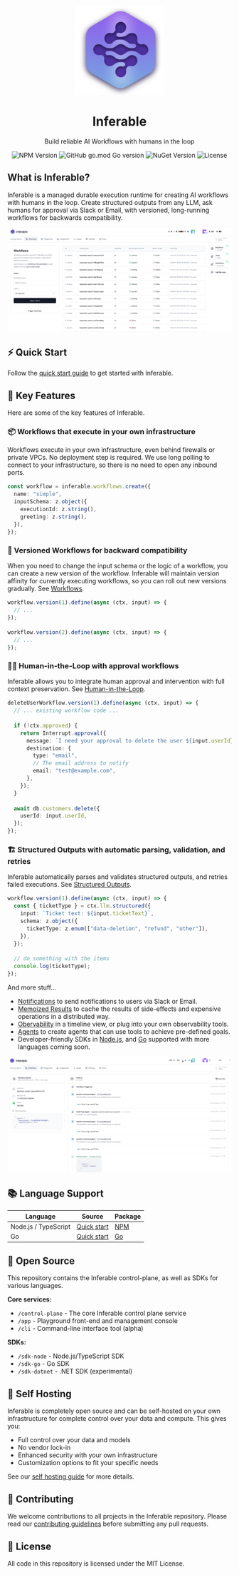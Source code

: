 <div align="center">

<img src="./assets/logo.png" alt="Inferable Logo" width="200" />

# Inferable

Build reliable AI Workflows with humans in the loop

![NPM Version](https://img.shields.io/npm/v/inferable?color=32CD32&style=for-the-badge) ![GitHub go.mod Go version](https://img.shields.io/github/go-mod/go-version/inferablehq/inferable?filename=sdk-go%2Fgo.mod&color=32CD32&style=for-the-badge) ![NuGet Version](https://img.shields.io/nuget/v/inferable?color=32CD32&style=for-the-badge)
![License](https://img.shields.io/github/license/inferablehq/inferable?color=32CD32&style=for-the-badge)

</div>

## What is Inferable?

Inferable is a managed durable execution runtime for creating AI workflows with humans in the loop. Create structured outputs from any LLM, ask humans for approval via Slack or Email, with versioned, long-running workflows for backwards compatibility.

![Timeline View](./assets/workflow-list.png)

## ⚡️ Quick Start

Follow the [quick start guide](https://docs.inferable.ai/pages/quick-start) to get started with Inferable.

## 🔑 Key Features

Here are some of the key features of Inferable.

### 📦 Workflows that execute in your own infrastructure

Workflows execute in your own infrastructure, even behind firewalls or private VPCs. No deployment step is required. We use long polling to connect to your infrastructure, so there is no need to open any inbound ports.

```typescript
const workflow = inferable.workflows.create({
  name: "simple",
  inputSchema: z.object({
    executionId: z.string(),
    greeting: z.string(),
  }),
});
```

### 🔄 Versioned Workflows for backward compatibility

When you need to change the input schema or the logic of a workflow, you can create a new version of the workflow. Inferable will maintain version affinity for currently executing workflows, so you can roll out new versions gradually. See [Workflows](https://docs.inferable.ai/pages/workflows).

```typescript
workflow.version(1).define(async (ctx, input) => {
  // ...
});

workflow.version(2).define(async (ctx, input) => {
  // ...
});
```

### 🧑‍💼 Human-in-the-Loop with approval workflows

Inferable allows you to integrate human approval and intervention with full context preservation. See [Human-in-the-Loop](https://docs.inferable.ai/pages/human-in-the-loop).

```typescript
deleteUserWorkflow.version(1).define(async (ctx, input) => {
  // ... existing workflow code ...

  if (!ctx.approved) {
    return Interrupt.approval({
      message: `I need your approval to delete the user ${input.userId}. Is this ok?`,
      destination: {
        type: "email",
        // The email address to notify
        email: "test@example.com",
      },
    });
  }

  await db.customers.delete({
    userId: input.userId,
  });
});
```

### 🏗️ Structured Outputs with automatic parsing, validation, and retries

Inferable automatically parses and validates structured outputs, and retries failed executions. See [Structured Outputs](https://docs.inferable.ai/pages/structured-outputs).

```typescript
workflow.version(1).define(async (ctx, input) => {
  const { ticketType } = ctx.llm.structured({
    input: `Ticket text: ${input.ticketText}`,
    schema: z.object({
      ticketType: z.enum(["data-deletion", "refund", "other"]),
    }),
  });

  // do something with the items
  console.log(ticketType);
});
```

And more stuff...

- [Notifications](https://docs.inferable.ai/pages/notifications) to send notifications to users via Slack or Email.
- [Memoized Results](https://docs.inferable.ai/pages/results) to cache the results of side-effects and expensive operations in a distributed way.
- [Obervability](https://docs.inferable.ai/pages/observability) in a timeline view, or plug into your own observability tools.
- [Agents](https://docs.inferable.ai/pages/agents) to create agents that can use tools to achieve pre-defined goals.
- Developer-friendly SDKs in [Node.js](./sdk-node/README.md), and [Go](./sdk-go/README.md) supported with more languages coming soon.

![Workflow Timeline](./assets/workflow-timeline.png)

## 📚 Language Support

| Language             | Source                              | Package                                                          |
| -------------------- | ----------------------------------- | ---------------------------------------------------------------- |
| Node.js / TypeScript | [Quick start](./sdk-node/README.md) | [NPM](https://www.npmjs.com/package/inferable)                   |
| Go                   | [Quick start](./sdk-go/README.md)   | [Go](https://pkg.go.dev/github.com/inferablehq/inferable/sdk-go) |

## 🚀 Open Source

This repository contains the Inferable control-plane, as well as SDKs for various languages.

**Core services:**

- `/control-plane` - The core Inferable control plane service
- `/app` - Playground front-end and management console
- `/cli` - Command-line interface tool (alpha)

**SDKs:**

- `/sdk-node` - Node.js/TypeScript SDK
- `/sdk-go` - Go SDK
- `/sdk-dotnet` - .NET SDK (experimental)

## 💾 Self Hosting

Inferable is completely open source and can be self-hosted on your own infrastructure for complete control over your data and compute. This gives you:

- Full control over your data and models
- No vendor lock-in
- Enhanced security with your own infrastructure
- Customization options to fit your specific needs

See our [self hosting guide](https://docs.inferable.ai/pages/self-hosting) for more details.

## 🤝 Contributing

We welcome contributions to all projects in the Inferable repository. Please read our [contributing guidelines](./CONTRIBUTING.md) before submitting any pull requests.

## 📝 License

All code in this repository is licensed under the MIT License.
